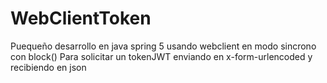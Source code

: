 # WebClientToken
Puequeño desarrollo en java spring 5 usando webclient en modo sincrono con block() Para solicitar un tokenJWT enviando en x-form-urlencoded y recibiendo en json 
